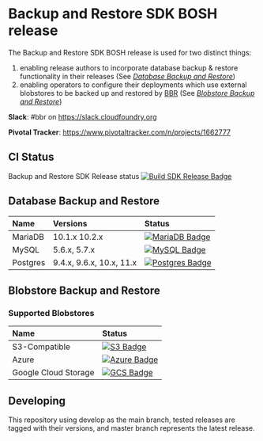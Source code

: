 # Backup and Restore SDK BOSH release

The Backup and Restore SDK BOSH release is used for two distinct things:

1. enabling release authors to incorporate database backup & restore functionality in their releases (See _[Database Backup and Restore](docs/database-backup-restore.md)_)
1. enabling operators to configure their deployments which use external blobstores to be backed up and restored by [BBR](https://github.com/cloudfoundry-incubator/bosh-backup-and-restore) (See _[Blobstore Backup and Restore](docs/blobstore-backup-restore.md)_)

**Slack**: #bbr on https://slack.cloudfoundry.org

**Pivotal Tracker**: https://www.pivotaltracker.com/n/projects/1662777

## CI Status

Backup and Restore SDK Release status [![Build SDK Release Badge](https://backup-and-restore.ci.cf-app.com/api/v1/teams/main/pipelines/backup-and-restore-sdk-release/jobs/create-release/badge)](https://backup-and-restore.ci.cf-app.com/teams/main/pipelines/backup-and-restore-sdk-release)

## Database Backup and Restore

| Name     | Versions                 | Status                                                                                                                                                                                                                                                                             |
|:---------|:-------------------------|:-----------------------------------------------------------------------------------------------------------------------------------------------------------------------------------------------------------------------------------------------------------------------------------|
| MariaDB  | 10.1.x 10.2.x            | [![MariaDB Badge](https://backup-and-restore.ci.cf-app.com/api/v1/teams/main/pipelines/backup-and-restore-sdk-release/jobs/mysql-system-tests/badge)](https://backup-and-restore.ci.cf-app.com/teams/main/pipelines/backup-and-restore-sdk-release/jobs/mysql-system-tests)        |
| MySQL    | 5.6.x, 5.7.x      | [![MySQL Badge](https://backup-and-restore.ci.cf-app.com/api/v1/teams/main/pipelines/backup-and-restore-sdk-release/jobs/mysql-system-tests/badge)](https://backup-and-restore.ci.cf-app.com/teams/main/pipelines/backup-and-restore-sdk-release/jobs/mysql-system-tests)          |
| Postgres | 9.4.x, 9.6.x, 10.x, 11.x | [![Postgres Badge](https://backup-and-restore.ci.cf-app.com/api/v1/teams/main/pipelines/backup-and-restore-sdk-release/jobs/postgres-system-tests/badge)](https://backup-and-restore.ci.cf-app.com/teams/main/pipelines/backup-and-restore-sdk-release/jobs/postgres-system-tests) |

## Blobstore Backup and Restore

### Supported Blobstores

| Name                 | Status                                                                                                                                                                                                                                                                                                          |
|:---------------------|:----------------------------------------------------------------------------------------------------------------------------------------------------------------------------------------------------------------------------------------------------------------------------------------------------------------|
| S3-Compatible        | [![S3 Badge](https://backup-and-restore.ci.cf-app.com/api/v1/teams/main/pipelines/backup-and-restore-sdk-release/jobs/s3-blobstore-backuper-system-tests/badge)](https://backup-and-restore.ci.cf-app.com/teams/main/pipelines/backup-and-restore-sdk-release/jobs/s3-blobstore-backuper-system-tests)          |
| Azure                | [![Azure Badge](https://backup-and-restore.ci.cf-app.com/api/v1/teams/main/pipelines/backup-and-restore-sdk-release/jobs/azure-blobstore-backuper-system-tests/badge)](https://backup-and-restore.ci.cf-app.com/teams/main/pipelines/backup-and-restore-sdk-release/jobs/azure-blobstore-backuper-system-tests) |
| Google Cloud Storage | [![GCS Badge](https://backup-and-restore.ci.cf-app.com/api/v1/teams/main/pipelines/backup-and-restore-sdk-release/jobs/s3-blobstore-backuper-system-tests/badge)](https://backup-and-restore.ci.cf-app.com/teams/main/pipelines/backup-and-restore-sdk-release/jobs/gcs-blobstore-backuper-system-tests)        |

## Developing

This repository using develop as the main branch, tested releases are tagged with their versions, and master branch represents the latest release.
